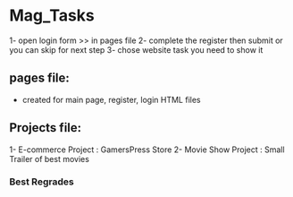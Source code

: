 # Mag_Tasks

1- open login form >> in pages file
2- complete the register then submit or you can skip for next step
3- chose website task you need to show it

## pages file:
- created for main page, register, login HTML files
## Projects file: 

1- E-commerce Project : GamersPress Store
2- Movie Show Project : Small Trailer of best movies

### Best Regrades
